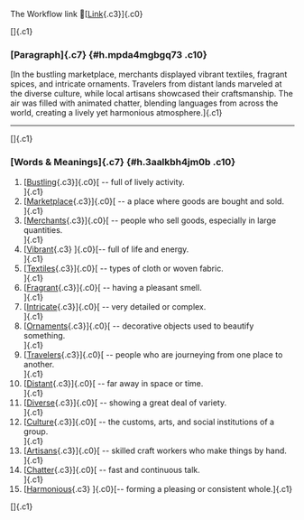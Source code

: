 The Workflow link
👏[[Link](https://www.google.com/url?q=http://www.google.com&sa=D&source=editors&ust=1756910730930277&usg=AOvVaw112qlVAQlk52THr2TPx5QV){.c3}]{.c0}

[]{.c1}

### [Paragraph]{.c7} {#h.mpda4mgbgq73 .c10}

[In the bustling marketplace, merchants displayed vibrant textiles,
fragrant spices, and intricate ornaments. Travelers from distant lands
marveled at the diverse culture, while local artisans showcased their
craftsmanship. The air was filled with animated chatter, blending
languages from across the world, creating a lively yet harmonious
atmosphere.]{.c1}

------------------------------------------------------------------------

[]{.c1}

### [Words & Meanings]{.c7} {#h.3aalkbh4jm0b .c10}

1.  [[Bustling](https://www.google.com/url?q=http://www.google.com&sa=D&source=editors&ust=1756910730931029&usg=AOvVaw3NxHjRwNPjoWN8p3JPrjm3){.c3}]{.c0}[ --
    full of lively activity.\
    ]{.c1}
2.  [[Marketplace](https://www.google.com/url?q=http://www.google.com&sa=D&source=editors&ust=1756910730931209&usg=AOvVaw3moLCfksxBFUlvkkCUUzMn){.c3}]{.c0}[ --
    a place where goods are bought and sold.\
    ]{.c1}
3.  [[Merchants](https://www.google.com/url?q=http://www.google.com&sa=D&source=editors&ust=1756910730931332&usg=AOvVaw11F5tuOSLAhOKbR8FmPtla){.c3}]{.c0}[ --
    people who sell goods, especially in large quantities.\
    ]{.c1}
4.  [[Vibrant](https://www.google.com/url?q=http://www.google.com&sa=D&source=editors&ust=1756910730931456&usg=AOvVaw2juQfhz_2Q6fnIh3Euwk_a){.c3}
    ]{.c0}[-- full of life and energy.\
    ]{.c1}
5.  [[Textiles](https://www.google.com/url?q=http://www.google.com&sa=D&source=editors&ust=1756910730931548&usg=AOvVaw1M7zhFqa3nwSLEHNET99mR){.c3}]{.c0}[ --
    types of cloth or woven fabric.\
    ]{.c1}
6.  [[Fragrant](https://www.google.com/url?q=http://www.google.com&sa=D&source=editors&ust=1756910730931649&usg=AOvVaw0Q-Mou21tzQqUOcePfRokI){.c3}]{.c0}[ --
    having a pleasant smell.\
    ]{.c1}
7.  [[Intricate](https://www.google.com/url?q=http://www.google.com&sa=D&source=editors&ust=1756910730931743&usg=AOvVaw2i7goFd1ZR1PNsVQXplDyd){.c3}]{.c0}[ --
    very detailed or complex.\
    ]{.c1}
8.  [[Ornaments](https://www.google.com/url?q=http://www.google.com&sa=D&source=editors&ust=1756910730931836&usg=AOvVaw3Y0_goH2vq-EHAxdIDEl-B){.c3}]{.c0}[ --
    decorative objects used to beautify something.\
    ]{.c1}
9.  [[Travelers](https://www.google.com/url?q=http://www.google.com&sa=D&source=editors&ust=1756910730932001&usg=AOvVaw19XMVbdV3qecJ1gf-elH-8){.c3}]{.c0}[ --
    people who are journeying from one place to another.\
    ]{.c1}
10. [[Distant](https://www.google.com/url?q=http://www.google.com&sa=D&source=editors&ust=1756910730932127&usg=AOvVaw240QgqT_BYHQz43KV2d7DE){.c3}]{.c0}[ --
    far away in space or time.\
    ]{.c1}
11. [[Diverse](https://www.google.com/url?q=http://www.google.com&sa=D&source=editors&ust=1756910730932219&usg=AOvVaw12YXrb0e7ynEeUgWfGhGjp){.c3}]{.c0}[ --
    showing a great deal of variety.\
    ]{.c1}
12. [[Culture](https://www.google.com/url?q=http://www.google.com&sa=D&source=editors&ust=1756910730932321&usg=AOvVaw0Hi30_EvJVZK5xekakjxsI){.c3}]{.c0}[ --
    the customs, arts, and social institutions of a group.\
    ]{.c1}
13. [[Artisans](https://www.google.com/url?q=http://www.google.com&sa=D&source=editors&ust=1756910730932447&usg=AOvVaw0Z4qtiKZtqY5Ae5GhYZiwP){.c3}]{.c0}[ --
    skilled craft workers who make things by hand.\
    ]{.c1}
14. [[Chatter](https://www.google.com/url?q=http://www.google.com&sa=D&source=editors&ust=1756910730932563&usg=AOvVaw1in2AH-caNeF3PQ_vrSQSE){.c3}]{.c0}[ --
    fast and continuous talk.\
    ]{.c1}
15. [[Harmonious](https://www.google.com/url?q=http://www.google.com&sa=D&source=editors&ust=1756910730932663&usg=AOvVaw2vlsnDSabitu-OayoqthsS){.c3}
    ]{.c0}[-- forming a pleasing or consistent whole.]{.c1}

[]{.c1}

